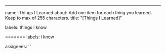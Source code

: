 ---
name: Things I Learned
about: Add one item for each thing you learned. Keep to max of 255 characters.
title: "[Things I Learned]"


labels: things I know

=======
labels: i know

assignees: ''
